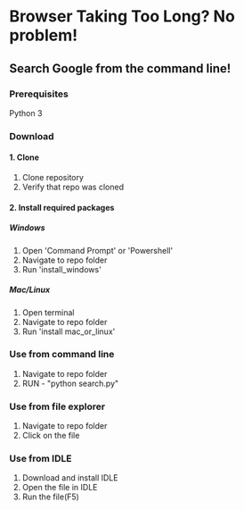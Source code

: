 # Browser Taking Too Long? No problem!
## Search Google from the command line!
### Prerequisites
Python 3
### Download
#### 1. Clone
1. Clone repository
2. Verify that repo was cloned
#### 2. Install required packages
##### Windows
1. Open 'Command Prompt' or 'Powershell'
2. Navigate to repo folder
3. Run 'install_windows'
##### Mac/Linux
1. Open terminal
2. Navigate to repo folder
3. Run 'install mac_or_linux'
### Use from command line
1. Navigate to repo folder
2. RUN - "python search.py"
### Use from file explorer
1. Navigate to repo folder
2. Click on the file
### Use from IDLE
1. Download and install IDLE
2. Open the file in IDLE
3. Run the file(F5)
